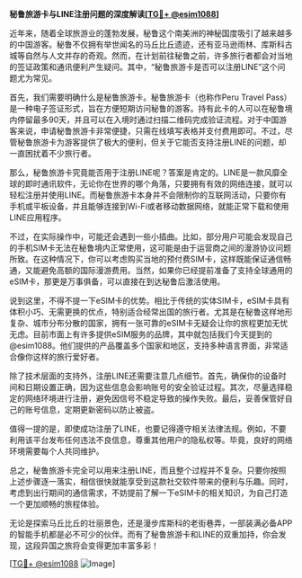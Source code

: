 **秘鲁旅游卡与LINE注册问题的深度解读[[TG💪+ @esim1088](https://t.me/s/esim1088)]**

近年来，随着全球旅游业的蓬勃发展，秘鲁这个南美洲的神秘国度吸引了越来越多的中国游客。秘鲁不仅拥有举世闻名的马丘比丘遗迹，还有亚马逊雨林、库斯科古城等自然与人文并存的奇观。然而，在计划前往秘鲁之前，许多旅行者都会对当地的签证政策和通讯便利产生疑问。其中，“秘鲁旅游卡是否可以注册LINE”这个问题尤为常见。

首先，我们需要明确什么是秘鲁旅游卡。秘鲁旅游卡（也称作Peru Travel Pass）是一种电子签证形式，旨在方便短期访问秘鲁的游客。持有此卡的人可以在秘鲁境内停留最多90天，并且可以在入境时通过扫描二维码完成验证流程。对于中国游客来说，申请秘鲁旅游卡非常便捷，只需在线填写表格并支付费用即可。不过，尽管秘鲁旅游卡为游客提供了极大的便利，但关于它能否支持注册LINE的问题，却一直困扰着不少旅行者。

那么，秘鲁旅游卡究竟能否用于注册LINE呢？答案是肯定的。LINE是一款风靡全球的即时通讯软件，无论你在世界的哪个角落，只要拥有有效的网络连接，就可以轻松注册并使用LINE。而秘鲁旅游卡本身并不会限制你的互联网活动，只要你有手机或平板设备，并且能够连接到Wi-Fi或者移动数据网络，就能正常下载和使用LINE应用程序。

不过，在实际操作中，可能还会遇到一些小插曲。比如，部分用户可能会发现自己的手机SIM卡无法在秘鲁境内正常使用，这可能是由于运营商之间的漫游协议问题所致。在这种情况下，你可以考虑购买当地的预付费SIM卡，这样既能保证通信畅通，又能避免高额的国际漫游费用。当然，如果你已经提前准备了支持全球通用的eSIM卡，那更是万事俱备，可以直接在到达秘鲁后激活使用。

说到这里，不得不提一下eSIM卡的优势。相比于传统的实体SIM卡，eSIM卡具有体积小巧、无需更换的优点，特别适合经常出国的旅行者。尤其是在秘鲁这样地形复杂、城市分布分散的国家，拥有一张可靠的eSIM卡无疑会让你的旅程更加无忧无虑。目前市面上有许多提供eSIM服务的品牌，其中就包括我们今天提到的@esim1088。他们提供的产品覆盖多个国家和地区，支持多种语言界面，非常适合像你这样的旅行爱好者。

除了技术层面的支持外，注册LINE还需要注意几点细节。首先，确保你的设备时间和日期设置正确，因为这些信息会影响账号的安全验证过程。其次，尽量选择稳定的网络环境进行注册，避免因信号不稳定导致的操作失败。最后，妥善保管好自己的账号信息，定期更新密码以防止被盗。

值得一提的是，即使成功注册了LINE，也要记得遵守相关法律法规。例如，不要利用该平台发布任何违法不良信息，尊重其他用户的隐私权等。毕竟，良好的网络环境需要每个人共同维护。

总之，秘鲁旅游卡完全可以用来注册LINE，而且整个过程并不复杂。只要你按照上述步骤逐一落实，相信很快就能享受到这款社交软件带来的便利与乐趣。同时，考虑到出行期间的通信需求，不妨提前了解一下eSIM卡的相关知识，为自己打造一个更加顺畅的旅程体验。

无论是探索马丘比丘的壮丽景色，还是漫步库斯科的老街巷弄，一部装满必备APP的智能手机都是必不可少的伙伴。而有了秘鲁旅游卡和LINE的双重加持，你会发现，这段异国之旅将会变得更加丰富多彩！

[[TG💪+ @esim1088](https://t.me/s/esim1088) ![Image](https://i.postimg.cc/4NQfJmqS/Snipaste-2025-05-13-00-14-12.png)]